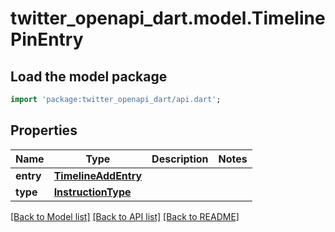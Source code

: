 # twitter_openapi_dart.model.TimelinePinEntry

## Load the model package
```dart
import 'package:twitter_openapi_dart/api.dart';
```

## Properties
Name | Type | Description | Notes
------------ | ------------- | ------------- | -------------
**entry** | [**TimelineAddEntry**](TimelineAddEntry.md) |  | 
**type** | [**InstructionType**](InstructionType.md) |  | 

[[Back to Model list]](../README.md#documentation-for-models) [[Back to API list]](../README.md#documentation-for-api-endpoints) [[Back to README]](../README.md)


